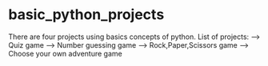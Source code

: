 # basic_python_projects
There are four projects using basics concepts of python.
List of projects:
--> Quiz game
--> Number guessing game
--> Rock,Paper,Scissors game
--> Choose your own adventure game
